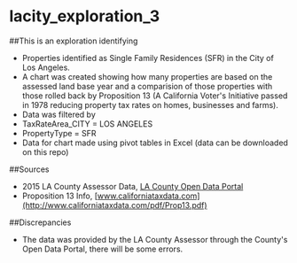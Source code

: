 # lacity_exploration_3

##This is an exploration identifying
* Properties identified as Single Family Residences (SFR) in the City of Los Angeles.
* A chart was created showing how many properties are based on the assessed land base year and a comparision of those properties with those rolled back by Proposition 13 (A California Voter's Initiative passed in 1978 reducing property tax rates on homes, businesses and farms).
* Data was filtered by 
 * TaxRateArea_CITY = LOS ANGELES
 * PropertyType = SFR
* Data for chart made using pivot tables in Excel (data can be downloaded on this repo)

##Sources
* 2015 LA County Assessor Data, [LA County Open Data Portal](https://data.lacounty.gov/Parcel-/Assessor-Parcels-Data-2015/hvzm-fn38)
* Proposition 13 Info, [www.californiataxdata.com](http://www.californiataxdata.com/pdf/Prop13.pdf)

##Discrepancies
* The data was provided by the LA County Assessor through the County's Open Data Portal, there will be some errors.

